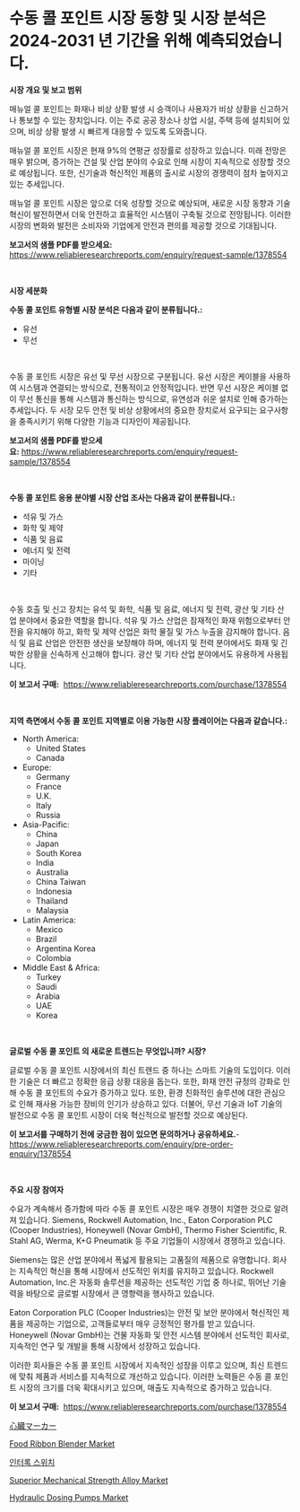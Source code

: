 <p><h1>수동 콜 포인트 시장 동향 및 시장 분석은 2024-2031 년 기간을 위해 예측되었습니다.</h1></p><p><strong>시장 개요 및 보고 범위</strong></p>
<p><p>매뉴얼 콜 포인트는 화재나 비상 상황 발생 시 승객이나 사용자가 비상 상황을 신고하거나 통보할 수 있는 장치입니다. 이는 주로 공공 장소나 상업 시설, 주택 등에 설치되어 있으며, 비상 상황 발생 시 빠르게 대응할 수 있도록 도와줍니다.</p><p>매뉴얼 콜 포인트 시장은 현재 9%의 연평균 성장률로 성장하고 있습니다. 미래 전망은 매우 밝으며, 증가하는 건설 및 산업 분야의 수요로 인해 시장이 지속적으로 성장할 것으로 예상됩니다. 또한, 신기술과 혁신적인 제품의 출시로 시장의 경쟁력이 점차 높아지고 있는 추세입니다.</p><p>매뉴얼 콜 포인트 시장은 앞으로 더욱 성장할 것으로 예상되며, 새로운 시장 동향과 기술 혁신이 발전하면서 더욱 안전하고 효율적인 시스템이 구축될 것으로 전망됩니다. 이러한 시장의 변화와 발전은 소비자와 기업에게 안전과 편의를 제공할 것으로 기대됩니다.</p></p>
<p><strong>보고서의 샘플 PDF를 받으세요:</strong> <a href="https://www.reliableresearchreports.com/enquiry/request-sample/1378554">https://www.reliableresearchreports.com/enquiry/request-sample/1378554</a></p>
<p>&nbsp;</p>
<p><strong>시장 세분화</strong></p>
<p><strong>수동 콜 포인트 유형별 시장 분석은 다음과 같이 분류됩니다.:</strong></p>
<p><ul><li>유선</li><li>무선</li></ul></p>
<p>&nbsp;</p>
<p><p>수동 콜 포인트 시장은 유선 및 무선 시장으로 구분됩니다. 유선 시장은 케이블을 사용하여 시스템과 연결되는 방식으로, 전통적이고 안정적입니다. 반면 무선 시장은 케이블 없이 무선 통신을 통해 시스템과 통신하는 방식으로, 유연성과 쉬운 설치로 인해 증가하는 추세입니다. 두 시장 모두 안전 및 비상 상황에서의 중요한 장치로서 요구되는 요구사항을 충족시키기 위해 다양한 기능과 디자인이 제공됩니다.</p></p>
<p><strong>보고서의 샘플 PDF를 받으세요:</strong>&nbsp;<a href="https://www.reliableresearchreports.com/enquiry/request-sample/1378554">https://www.reliableresearchreports.com/enquiry/request-sample/1378554</a></p>
<p>&nbsp;</p>
<p><strong> 수동 콜 포인트 응용 분야별 시장 산업 조사는 다음과 같이 분류됩니다.:</strong></p>
<p><ul><li>석유 및 가스</li><li>화학 및 제약</li><li>식품 및 음료</li><li>에너지 및 전력</li><li>마이닝</li><li>기타</li></ul></p>
<p>&nbsp;</p>
<p><p>수동 호출 및 신고 장치는 유석 및 화학, 식품 및 음료, 에너지 및 전력, 광산 및 기타 산업 분야에서 중요한 역할을 합니다. 석유 및 가스 산업은 잠재적인 화재 위험으로부터 안전을 유지해야 하고, 화학 및 제약 산업은 화학 물질 및 가스 누출을 감지해야 합니다. 음식 및 음료 산업은 안전한 생산을 보장해야 하며, 에너지 및 전력 분야에서도 화재 및 긴박한 상황을 신속하게 신고해야 합니다. 광산 및 기타 산업 분야에서도 유용하게 사용됩니다.</p></p>
<p><strong>이 보고서 구매:</strong>&nbsp; <a href="https://www.reliableresearchreports.com/purchase/1378554">https://www.reliableresearchreports.com/purchase/1378554</a></p>
<p>&nbsp;</p>
<p><strong>지역 측면에서 수동 콜 포인트 지역별로 이용 가능한 시장 플레이어는 다음과 같습니다.:</strong></p>
<p><ul>
    <li>
        North America:
        <ul>
            <li>United States</li>
            <li>Canada</li>
        </ul>
    </li>
    <li>
        Europe:
        <ul>
            <li>Germany</li>
            <li>France</li>
            <li>U.K.</li>
            <li>Italy</li>
            <li>Russia</li>
        </ul>
    </li>
    <li>
        Asia-Pacific:
        <ul>
            <li>China</li>
            <li>Japan</li>
            <li>South Korea</li>
            <li>India</li>
            <li>Australia</li>
            <li>China Taiwan</li>
            <li>Indonesia</li>
            <li>Thailand</li>
            <li>Malaysia</li>
        </ul>
    </li>
    <li>
        Latin America:
        <ul>
            <li>Mexico</li>
            <li>Brazil</li>
            <li>Argentina Korea</li>
            <li>Colombia</li>
        </ul>
    </li>
    <li>
        Middle East & Africa:
        <ul>
            <li>Turkey</li>
            <li>Saudi</li>
            <li>Arabia</li>
            <li>UAE</li>
            <li>Korea</li>
        </ul>
    </li>
    </ul></p>
<p>&nbsp;</p>
<p><strong>글로벌 수동 콜 포인트 의 새로운 트렌드는 무엇입니까? 시장?</strong></p>
<p><p>글로벌 수동 콜 포인트 시장에서의 최신 트렌드 중 하나는 스마트 기술의 도입이다. 이러한 기술은 더 빠르고 정확한 응급 상황 대응을 돕는다. 또한, 화재 안전 규정의 강화로 인해 수동 콜 포인트의 수요가 증가하고 있다. 또한, 환경 친화적인 솔루션에 대한 관심으로 인해 재사용 가능한 장비의 인기가 상승하고 있다. 더불어, 무선 기술과 IoT 기술의 발전으로 수동 콜 포인트 시장이 더욱 혁신적으로 발전할 것으로 예상된다.</p></p>
<p><strong>이 보고서를 구매하기 전에 궁금한 점이 있으면 문의하거나 공유하세요.</strong>- <a href="https://www.reliableresearchreports.com/enquiry/pre-order-enquiry/1378554">https://www.reliableresearchreports.com/enquiry/pre-order-enquiry/1378554</a></p>
<p>&nbsp;</p>
<p><strong>주요 시장 참여자</strong></p>
<p><p>수요가 계속해서 증가함에 따라 수동 콜 포인트 시장은 매우 경쟁이 치열한 것으로 알려져 있습니다. Siemens, Rockwell Automation, Inc., Eaton Corporation PLC (Cooper Industries), Honeywell (Novar GmbH), Thermo Fisher Scientific, R. Stahl AG, Werma, K+G Pneumatik 등 주요 기업들이 시장에서 경쟁하고 있습니다.</p><p>Siemens는 많은 산업 분야에서 폭넓게 활용되는 고품질의 제품으로 유명합니다. 회사는 지속적인 혁신을 통해 시장에서 선도적인 위치를 유지하고 있습니다. Rockwell Automation, Inc.은 자동화 솔루션을 제공하는 선도적인 기업 중 하나로, 뛰어난 기술력을 바탕으로 글로벌 시장에서 큰 영향력을 행사하고 있습니다.</p><p>Eaton Corporation PLC (Cooper Industries)는 안전 및 보안 분야에서 혁신적인 제품을 제공하는 기업으로, 고객들로부터 매우 긍정적인 평가를 받고 있습니다. Honeywell (Novar GmbH)는 건물 자동화 및 안전 시스템 분야에서 선도적인 회사로, 지속적인 연구 및 개발을 통해 시장에서 성장하고 있습니다.</p><p>이러한 회사들은 수동 콜 포인트 시장에서 지속적인 성장을 이루고 있으며, 최신 트렌드에 맞춰 제품과 서비스를 지속적으로 개선하고 있습니다. 이러한 노력들은 수동 콜 포인트 시장의 크기를 더욱 확대시키고 있으며, 매출도 지속적으로 증가하고 있습니다.</p></p>
<p><strong>이 보고서 구매:</strong>&nbsp;&nbsp;<a href="https://www.reliableresearchreports.com/purchase/1378554">https://www.reliableresearchreports.com/purchase/1378554</a></p>
<p><p><a href="https://github.com/mcbeesbxa270/Market-Research-Report-List-1/blob/main/3597352921.md">心臓マーカー</a></p><p><a href="https://issuu.com/reportprime-2/docs/food-ribbon-blender-market-size-2030.pptx">Food Ribbon Blender Market</a></p><p><a href="https://github.com/vskv4779xr1/Market-Research-Report-List-1/blob/main/9443728613.md">인터록 스위치</a></p><p><a href="https://github.com/BryceTownsendr/Market-Research-Report-List-4/blob/main/superior-mechanical-strength-alloy-market.md">Superior Mechanical Strength Alloy Market</a></p><p><a href="https://mire-aunt-385.notion.site/Hydraulic-Dosing-Pumps-Market-Furnish-Information-about-Market-Size-Market-Share-Market-Dynamics--924905fc50d1496c91b114738dce48ca">Hydraulic Dosing Pumps Market</a></p></p>
